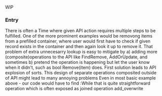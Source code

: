 WIP

### Entry

There is often a Time where given API action requires multiple steps to be fulfilled. 
One of the more prominent examples would be removong items from a prefilled container, where user would first have to check if given record exists in the container and then again look it up to remove it. That problem of extra unnecesarry lookup is easy to mitigate by a) adding more (composite)operations to the API like FindRemove, AddOrUpdate, and sometimes b) pretend the operation is happening but let the user know when it didn't, such as bool Remove(item) does. 
First solution leads to API explosion of sorts.
This design of separate operations composited outside of API might lead to many annoying problems 
Even in most basic example above - our code would have to find :While that is quite straightforward operation which is often exposed as joined operation add_overwrite 
